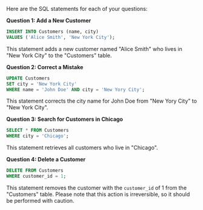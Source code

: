 Here are the SQL statements for each of your questions:

**Question 1: Add a New Customer**
```sql
INSERT INTO Customers (name, city)
VALUES ('Alice Smith', 'New York City');
```
This statement adds a new customer named "Alice Smith" who lives in "New York City" to the "Customers" table.

**Question 2: Correct a Mistake**
```sql
UPDATE Customers
SET city = 'New York City'
WHERE name = 'John Doe' AND city = 'New Yory City';
```
This statement corrects the city name for John Doe from "New Yory City" to "New York City".

**Question 3: Search for Customers in Chicago**
```sql
SELECT * FROM Customers
WHERE city = 'Chicago';
```
This statement retrieves all customers who live in "Chicago".

**Question 4: Delete a Customer**
```sql
DELETE FROM Customers
WHERE customer_id = 1;
```
This statement removes the customer with the `customer_id` of 1 from the "Customers" table. Please note that this action is irreversible, so it should be performed with caution.
